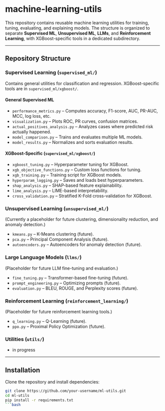 # machine-learning-utils

This repository contains reusable machine learning utilities for training, tuning, evaluating, and explaining models. The structure is organized to separate **Supervised ML**, **Unsupervised ML**, **LLMs**, and **Reinforcement Learning**, with XGBoost-specific tools in a dedicated subdirectory.

---

## Repository Structure

### **Supervised Learning (`supervised_ml/`)**
Contains general utilities for classification and regression. XGBoost-specific tools are in `supervised_ml/xgboost/`.

#### **General Supervised ML**
- `performance_metrics.py` – Computes accuracy, F1-score, AUC, PR-AUC, MCC, log loss, etc.
- `visualization.py` – Plots ROC, PR curves, confusion matrices.
- `actual_positives_analysis.py` – Analyzes cases where predicted risk actually happened.
- `model_comparison.py` – Trains and evaluates multiple ML models.
- `model_results.py` – Normalizes and sorts evaluation results.

#### **XGBoost-Specific (`supervised_ml/xgboost/`)**
- `xgboost_tuning.py` – Hyperparameter tuning for XGBoost.
- `xgb_objective_functions.py` – Custom loss functions for tuning.
- `xgb_training.py` – Training script for XGBoost models.
- `hyperparam_logging.py` – Saves and loads best hyperparameters.
- `shap_analysis.py` – SHAP-based feature explainability.
- `lime_analysis.py` – LIME-based interpretability.
- `cross_validation.py` – Stratified K-Fold cross-validation for XGBoost.

### **Unsupervised Learning (`unsupervised_ml/`)**
(Currently a placeholder for future clustering, dimensionality reduction, and anomaly detection.)
- `kmeans.py` – K-Means clustering (future).
- `pca.py` – Principal Component Analysis (future).
- `autoencoders.py` – Autoencoders for anomaly detection (future).

### **Large Language Models (`llms/`)**
(Placeholder for future LLM fine-tuning and evaluation.)
- `fine_tuning.py` – Transformer-based fine-tuning (future).
- `prompt_engineering.py` – Optimizing prompts (future).
- `evaluation.py` – BLEU, ROUGE, and Perplexity scores (future).

### **Reinforcement Learning (`reinforcement_learning/`)**
(Placeholder for future reinforcement learning tools.)
- `q_learning.py` – Q-Learning (future).
- `ppo.py` – Proximal Policy Optimization (future).

### **Utilities (`utils/`)**
- in progress

---

## Installation

Clone the repository and install dependencies:

```bash
git clone https://github.com/your-username/ml-utils.git
cd ml-utils
pip install -r requirements.txt
```bash
